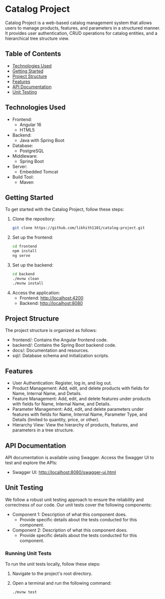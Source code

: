 # Catalog Project

Catalog Project is a web-based catalog management system that allows users to manage products, features, and parameters in a structured manner. It provides user authentication, CRUD operations for catalog entities, and a hierarchical tree structure view.

## Table of Contents

- [Technologies Used](#technologies-used)
- [Getting Started](#getting-started)
- [Project Structure](#project-structure)
- [Features](#features)
- [API Documentation](#api-documentation)
- [Unit Testing](#unit)



## Technologies Used

- Frontend:
  - Angular 16
  - HTML5
- Backend:
  - Java with Spring Boot
- Database:
  - PostgreSQL
- Middleware:
  - Spring Boot
- Server:
  - Embedded Tomcat
- Build Tool:
  - Maven

## Getting Started

To get started with the Catalog Project, follow these steps:

1. Clone the repository:
   ```bash
   git clone https://github.com/likhith1101/catalog-project.git
2. Set up the frontend:
   ```bash
   cd frontend
   npm install
   ng serve
3. Set up the backend:
   ```bash
   cd backend
   ./mvnw clean
   ./mvnw install
4. Access the application:
   * Frontend: [http://localhost:4200](#4200link)
   * Backend: [http://localhost:8080](#8080link)

## Project Structure

The project structure is organized as follows:
  * frontend/: Contains the Angular frontend code.
  * backend/: Contains the Spring Boot backend code.
  * docs/: Documentation and resources.
  * sql/: Database schema and initialization scripts.

## Features

  * User Authentication: Register, log in, and log out.
  * Product Management: Add, edit, and delete products with fields for Name, Internal Name, and Details.
  * Feature Management: Add, edit, and delete features under products with fields for Name, Internal Name, and Details.
  * Parameter Management: Add, edit, and delete parameters under features with fields for Name, Internal Name, Parameter Type, and Details (limited to quantity, price, or other).
  * Hierarchy View: View the hierarchy of products, features, and parameters in a tree structure.

## API Documentation

API documentation is available using Swagger. Access the Swagger UI to test and explore the APIs:
  - Swagger UI: [http://localhost:8080/swagger-ui.html](http://localhost:8080/swagger-ui/index.html#/)

## Unit Testing

We follow a robust unit testing approach to ensure the reliability and correctness of our code. Our unit tests cover the following components:

- Component 1: Description of what this component does.
  - Provide specific details about the tests conducted for this component.
- Component 2: Description of what this component does.
  - Provide specific details about the tests conducted for this component.
  
### Running Unit Tests

To run the unit tests locally, follow these steps:

1. Navigate to the project's root directory.
2. Open a terminal and run the following command:

   ```bash
   ./mvnw test
   




